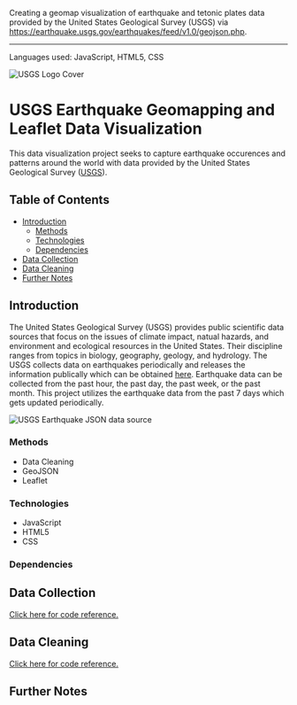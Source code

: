Creating a geomap visualization of earthquake and tetonic plates data provided by the United States Geological Survey (USGS) via https://earthquake.usgs.gov/earthquakes/feed/v1.0/geojson.php.
<hr>
Languages used: JavaScript, HTML5, CSS

![USGS Logo Cover](https://raw.githubusercontent.com/kiseki1107/leaflet_geomapping/master/Images/USGS_logo.png)

# USGS Earthquake Geomapping and Leaflet Data Visualization
This data visualization project seeks to capture earthquake occurences and patterns around the world with data provided by the United States Geological Survey ([USGS](https://www.usgs.gov/)).

## Table of Contents
* [Introduction](#Introduction)
  * [Methods](#Methods)
  * [Technologies](#Technologies)
  * [Dependencies](#Dependencies)
* [Data Collection](#DataCollection)
* [Data Cleaning](#DataCleaning)
* [Further Notes](#PresentationSlides)

<a name="Introduction"></a>
## Introduction
The United States Geological Survey (USGS) provides public scientific data sources that focus on the issues of climate impact, natual hazards, and environment and ecological resources in the United States. Their discipline ranges from topics in biology, geography, geology, and hydrology. The USGS collects data on earthquakes periodically and releases the information publically which can be obtained [here](https://earthquake.usgs.gov/earthquakes/feed/v1.0/geojson.php). Earthquake data can be collected from the past hour, the past day, the past week, or the past month. This project utilizes the earthquake data from the past 7 days which gets updated periodically.

![USGS Earthquake JSON data source](https://raw.githubusercontent.com/kiseki1107/leaflet_geomapping/master/Images/USGS_data_sample.png)

<a name="Methods"></a>
### Methods
* Data Cleaning
* GeoJSON
* Leaflet

<a name="Technologies"></a>
### Technologies
* JavaScript
* HTML5
* CSS

<a name="Dependencies"></a>
### Dependencies 

<a name="DataCollection"></a>
## Data Collection
[Click here for code reference.](https://github.com/kiseki1107/ETL/blob/master/ETL.ipynb)

<a name="DataCleaning"></a>
## Data Cleaning
[Click here for code reference.](https://github.com/kiseki1107/ETL/blob/master/ETL.ipynb)

<a name="PresentationSlides"></a>
## Further Notes
